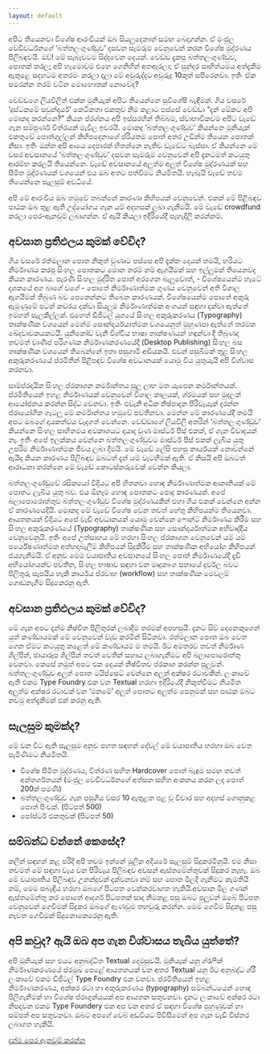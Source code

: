 ```yaml
---
layout: default
---
```





අපිට තියෙනවා විශේෂ ආරංචියක් ඔබ සියලුදෙනාත් සමඟ බෙදාගන්න. ඒ මංජුල වෙඩිවර්ධනගේ ‘බත්තලංගුණ්ඩුව’ දසවන සැමරුම වෙනුවෙන් කරන විශේෂ මුද්රණය පිලිබඳවයි. ඔව්! මේ සැබෑවටම සිද්දවෙන දෙයක්. වෙඩ්ඩ දැකපු බත්තලංගුණ්ඩුව, පොතක් කරල; අපි හැමොවම එහෙ ගෙනිහින් අතඇරලා; ඒ සුන්දර සාහිත්යමය අත්දැකීම ඇතුළෙ සදහටම අතරමං කරලා දාලා මේ අවුරුද්දට අවුරුදු 10කුත් සපිරෙනවා. ඉතිං ඒක සමරන්න තරම් වටින මොහොතක් නොවේද?

වෙඩ්ඩගෙ ලියවිලිත් එක්ක මූනියැක් අපිට තියෙන්නෙ සුවිශේෂී බැඳීමක්. ගිය වසරේ ‘දුස්ටකමේ සවුන්දර්ය’ කෙටිකතා එකතුව නිම කළාට පස්සේ වෙඩ්ඩා “දැන් මේකට අපි මොකද කරන්නෙ?” කියන ප්රශ්නය අපි ඉස්සරහින් තිබ්බම, ස්වාභාවිකවම අපිට වැඩේ ගැන සම්පූර්ණ චිත්රයක් මැවිල ඉවරයි. මොකද ‘බත්තලංගුණ්ඩුව’ කියන්නෙ මූනියැක් එකතුවේ පොත්ගුල්ලන් කිහිපදෙනාගේ ප්රියතම පොත් අතර උඩින්ම තියෙන පොතක් නිසා. ඉතිං ඔන්න අපි ආයෙ දෙපාරක් හිතන්නෙ නැතිව වැඩේට බැස්සා. ඒ කියන්නෙ මේ වසර අවසානයේ ‘බත්තලංගුණ්ඩුව’ දසවන සැමරුම වෙනුවෙන් අපි දැනටමත් කටයුතු ආරම්භ කරලයි තියෙන්නෙ. වැඩේ අවසානයේ අලුත්ම අලුත් විශේෂ මුද්රණයක් සහ සීමිත මුද්රණයක් වශයෙන් එය ඔබ අතට පත්වීමට නියමිතයි. හැබැයි වැඩේ තවම තියෙන්නෙ සැලසුම් අවධියේ.

අපි මේ ආරංචිය ඔබ හමුවේ තබන්නේ කාරණා කිහිපයක් වෙනුවෙන්. එකක් මේ පිළිබඳව පාඨක ඔබ තුළ ඇති උද්යෝගය ගැන යම් අදහසක් ලබා ගැනීමයි.
මේ වැඩේ crowdfund කරලා පෙර-ඇනවුම් ලබාගන්න. ඒ ඇයි කියලා ඉදිරියේදී පැහැදිලි කරන්නම්.

## අවසාන ප්‍රතිඵලය කුමක් වේවිද?


ගිය වසරේ රත්මලාන පොත නිකුත් වුණාට පස්සෙ අපි දැක්ක දෙයක් තමයි, හරියට නිර්මාණය කරපු සිංහල පොතකට මොන තරම් නම් ඇගයීමක් සහ ඉල්ලුමක් තියෙනවද කියන කාරණය. පැරණි සිංහල මුද්රිත පොත් අරගෙන බැලුවොත්, - විශේෂයෙන්ම හැටේ දශකයේ අග බාගේ වගේ - පොතේ නිර්මාණාත්මක ගුණය වෙනුවෙන් අති විශාල ඇගයීමක් තිබුණ බව පෙනෙන්නට තිබෙන කාරණයක්. විශේෂයෙන්ම පොතේ අකුරු ඇමුණුමේ පටන් කවරය දක්වා සියලුම නිර්මාණාත්මක අංගයන් සඳහා දක්වා ඇත්තේ ඉමහත් සැලකිල්ලක්. එහෙත් ඩිජිටල් යුගයේ සිංහල අකුරුකරණය (Typography) තාක්ෂණික වශයෙන් මෙන්ම සෞන්දර්යයාත්මක වශයෙනුත් මුහුණපා ඇත්තේ තරමක ඛේදවාචකයකටයි. යුනිකෝඩ් වැනි විශ්වීය භාෂා තාක්ෂණයන් හඳුන්වා දී තිබුණද තවමත් වාණිජ පරිගණක නිර්මාණකරණයේදී (Desktop Publishing) සිංහල බස තාක්ෂණික වශයෙන් තිබෙන්නේ ඉතා පසුගාමී අඩියකයි. එවන් පසුබිමක් තුළ සිංහල අකුරුකරණයේ ප්රමිතීන් පිළිපඳව විශේෂ අවධානයක් යොමු විය යුතුයැයි අපි විශ්වාස කරනවා.

සාම්ප්රදායික සිංහල ප්රකාශන කර්මාන්තය සුලු ලාභ මත යැපෙන කර්මාන්තයක්. ප්රමිතියෙන් ඉහළ නිර්මාණයක් වෙනුවෙන් විශාල කාලයක්, ශ්රමයක් සහ මුදලක් ආයෝජනය කරන්න සිද්ධ වෙනවා. ඉතිං එවැනි අධික නිෂ්පාදන පිරිවැයැක් දරන්න ප්රායෝගික ගැටලු මේ කර්මාන්තය හමුවේ පවතිනවා. මෙන්න මේ කාරණයේදී තමයි අපට ඔබගේ දායකත්වය වැදගත් වෙන්නෙ. වෙඩ්ඩාගේ ලියවිලි අතරින් ‘බත්තලංගුණ්ඩුව’ කියන්නෙ සිංහල සාහිතමය අවකාශයට දායාද වුණ මාස්ටර් පීස් එකක්, ඒ ගැන විවාදයක් නෑ. ඉතිං අපේ ඉලක්කය වෙන්නෙ බත්තලංගුණ්ඩුවට මාස්ටර් පීස් එකක් ලැබිය යුතු උපරිම නිර්මාණාත්මක ජීවය ලබා දීමයි. මේ වැඩේ ලේසි පහසු කාර්යයක් නොවන්නේ ඇයිද කියන කාරණය පිලිබඳව ඔබටත් දැන් යම් වැටහීමක් ඇති. ඒ නිසයි අපි ඔබටත් ආරාධනා කරන්නෙ මේ වැඩේ කොටස්කරුවෙක් වෙන්න කියලා.

බත්තලංගුණ්ඩුවේ රසිකයෝ විදියට අපි හිතනවා හොඳ නිර්මාණාත්මක ආකෘතියක් මේ පොතට ලැබිය යුතු බව.  එය ඕනෑම හොඳ පොතකට පොදු කාරණයක්.  අපේ බලාපොරොත්තුව බත්තලංගුණ්ඩුව විශේෂ මුද්රණයකින් එහා ගිය එකක් වෙන්නෙ අන්න ඒ කාරණයෙදියි. මොකද මේ වැඩේ විශේෂ වෙන තවත් හේතු කිහිපයක්ම තියෙනවා. ආයතනයක් විදියට අපේ වැඩි අවධානයක් යොමු වෙන්නෙ ෆොන්ට් නිර්මාණය කිරීම සහ සිංහල අකුරුකරණයේ (Typography) තාක්ෂණික සහ සෞන්දර්යාත්මක අභිවෘද්දීය වෙනුවෙනුයි. ඉතිං අපේ උත්සාහය මේ හරහා සිංහල ප්රකාශන වෙනුවෙන් යම් යම් පර්යේෂණාත්මක අත්හදාබැලීම් කිහිපයක් සිදුකිරීම සහ තාක්ෂණික අභියෝග කිහිපයක් ජයගැනීමයි. ඒ අනුව මෙම වයාපෘතිය අවසානයේ සිංහල පොත් නිර්මාණයේදී දැඩි අභියෝගයක්ව පවතින, සිංහල භාෂාව සඳහා වන මෘදුකාංග සහායේ දුර්වල බවට පිලිතුරු සැපයිය හැකි කාර්යය ප්රවාහ (workflow) සහ තාක්ෂණික මෙවලම් ගොඩනැගීම සිදුකෙරනු ඇති.



## අවසාන ප්‍රතිඵලය කුමක් වේවිද?

මේ ගැන අපට දැන්ම නිෂ්චිත පිලිතුරක් ලබාදීම තරමක් අපහසුයි. දැනට සිව් දෙනෙකුගෙන් යුත් කණ්ඩායමක් මේ වෙනුවෙන් වැඩ කරමින් සිටිනවා. රත්මලාන පොත ඔබ වෙත ගෙන ඒමට කටයුතු කළෙත් මේ කණ්ඩායම ම තමයි. ඊට අමතරව තවත් නිර්මාණ ශිල්පීන්, ඡායාරූප ශිල්පීන්  තවත් වෙතින් සහාය ලබාගැනීමට අපි බලාපොරොත්තු වෙනවා. කෙසේ නමුත් අපට එක දෙයක් නිෂ්චිතව ප්රකාශ කරන්න පුලුවන්. බත්තලංගුණ්ඩුව අලුත් පොත ටයිප්සෙට් වෙන්නෙ අලුත් අක්ෂර රටාවකින්. ලංකාවේ ඇති එකම Type Foundry එක වන Textual හරහා ඉදිරියේදී නිකුත්වීමට නියමිත අලුත්ම අක්ෂර රටාවක් වන ‘මනමේ’ අලුත් පොතට අලුත්ම පෙනුමක් සහ පාඨක ඔබට නවමු අත්දැකීමක් එක් කරනු ඇති.

## සැලසුම කුමක්ද?

මේ වන විට ඇති සැලසුම අනුව පහත සඳහන් දේවල් මේ වයාපෘතිය හරහා ඔබ වෙත පැමිණීමට නියමිතයි.

- විශේෂ සීමිත මුද්රණය, චිත්රණ සහිත Hardcover පොත් බැඳුම සමඟ තවත් අන්තර්ගතයන් (මංජුල වෙඩිවර්ධනගේ අත්සන සහිත අංකනය කරන ලද පොත් 200ක් පමණි)
- බත්තලංගුණ්ඩුව ගැන පසුගිය වසර 10 ඇතුළත පළ වූ විචාර සහ අදහස් ගොනුකළ පොත් පිංචක්. (පිටපත් 500)
- පෝස්ටර් එකතුවක් (පිටපත් 50)


## සම්බන්ධ වන්නේ කෙසේද?

කලින් සඳහන් කළ පරිදි අපි තවම ඉන්නේ මූලික අදියරේ සැලසුම් සිදුකරමිනුයි. එම නිසා තවමත් මේ සඳහා වැය වන පිරිවැය පිලිබඳව අවසන් ඇස්තමේන්තුවක් සිදුකර නැහැ. ඔබ මේ වයාපෘතිය පිලිබඳව උනන්දුවක් දක්වනවා නම් සහ පොත මිලදී ගැනීමට කැමතියි නම්, මෙම සබැඳිය හරහා ඔබගේ පිටපත වෙන්කරවාගත හැකියි.අවසාන මිල ගණන් ඇස්තමේන්තු කර පොතේ ආදර්ශ පිටපතක් සාදා නිමකළ පසු ඔබට පුලුවන් ඔබේ පිටපත වෙනුවෙන් ගෙවීමක් සිදුකර ඔබගේ ඇණවුම තහවුරු කරන්න. මෙම ගෙවීම සිදුකළ පසු නැවත ගෙවීමක් සිදුනොකෙරෙනු ඇති.

## අපි කවුද? ඇයි ඔබ අප ගැන විශ්වාසය තැබිය යුත්තේ?

අපි මූනියැක් සහ එයට අනුබද්ධිත Textual දෙමුසුවයි. මූනියැක් යනු ග්රැෆික් නිර්මාණකරණයේ ප්රමුඛ පෙළේ ආයතනයක් වන අතර Textual යනු ඊට අනුබද්ධ ශ්රී ලංකාවේ එකම ඩිජිටල් Type Foundry එක වනවා. ප්රමිතියෙන් ඉහළ නිර්මාණකරණය, අක්ෂර රටා හා අකුරුකරණය (typography) සම්බන්ධයෙන් හොඳ පිලිගැනීමක් හා විශේෂ ප්රාගුන්යයක් අප ආයතන සතුවනවා. දැනට ලංකාවේ අක්ෂර රටා නිපදවන එකම Type Foundery එක අප වන අතර ඒ සඳහා විශේෂ පුහුණුවක් හා සම්පත් අප සතුවනවා. ඔබට අපගේ වෙබ් අඩවියට පිවිසීමෙන් අප ගැන වැඩි විස්තර ලබාගත හැකියි.


<a class="btn btn-big" href="http://textual.works/fonts/"> දැන්ම පෙර ඇනවුම් කරන්න  </a> 
